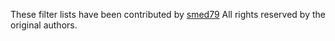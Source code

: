 These filter lists have been contributed by [smed79](https://github.com/smed79)
All rights reserved by the original authors.
